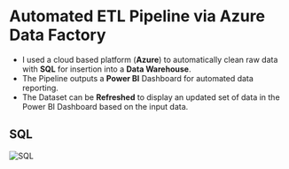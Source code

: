 # Automated ETL Pipeline via Azure Data Factory
- I used a cloud based platform (**Azure**) to automatically clean raw data with **SQL** for insertion into a **Data Warehouse**. 
- The Pipeline outputs a **Power BI** Dashboard for automated data reporting.
- The Dataset can be **Refreshed** to display an updated set of data in the Power BI Dashboard based on the input data.

## SQL

![SQL](https://github.com/willmino/Azure_Data_Factory_ETL_Pipeline/blob/main/Files/Images/SQL.png=100x100)



